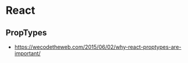 # React

## PropTypes
  - https://wecodetheweb.com/2015/06/02/why-react-proptypes-are-important/
  
